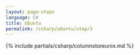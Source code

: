 ```yaml
---
layout: page-steps
language: C#
title: Ubuntu
permalink: /csharp/ubuntu/step/3
---
```


{% include partials/csharp/columnstoreunix.md %}
